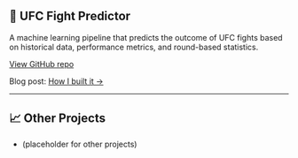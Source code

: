 

## 🥋 UFC Fight Predictor

A machine learning pipeline that predicts the outcome of UFC fights based on historical data, performance metrics, and round-based statistics.

[View GitHub repo](https://github.com/your-username/ufc-fight-predictor)

Blog post: [How I built it →](./blog/ufc-model.md)

---

## 📈 Other Projects

- (placeholder for other projects)
